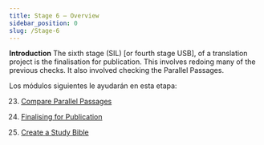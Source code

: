 ```yaml
---
title: Stage 6 – Overview
sidebar_position: 0
slug: /Stage-6
---
```




**Introduction** The sixth stage (SIL) [or fourth stage USB], of a translation project is the finalisation for publication. This involves redoing many of the previous checks. It also involved checking the Parallel Passages.


Los módulos siguientes le ayudarán en esta etapa:


 23. [Compare Parallel Passages](https://sillsdev.github.io/paratext-manual/23.PP)


 24. [Finalising for Publication](https://sillsdev.github.io/paratext-manual/24.FFP)


 25. [Create a Study Bible](https://sillsdev.github.io/paratext-manual/StudyBibles)

